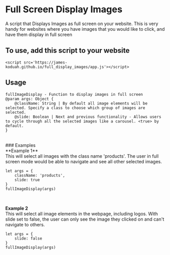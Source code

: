 # Full Screen Display Images
A script that Displays Images as full screen on your website. 
This is very handy for websites where you have images that you would like to click, and have them display in full screen


## To use, add this script to your website
```<script src='https://james-koduah.github.io/full_display_images/app.js'></script>```


## Usage
```
fullImageDisplay - Function to display images in full screen
@param args: Object {
    @className: String | By default all image elements will be selected. Specify a class to choose which group of images are selected.
    @slide: Boolean | Next and previous functionality - Allows users to cycle through all the selected images like a carousel. <true> by default.
}
```
<br>
### Examples<br>
**Example 1**<br>
This will select all images with the class name 'products'. 
The user in full screen mode would be able to navigate and see all other selected images.

```
let args = {
    className: 'products',
    slide: true
}
fullImageDisplay(args)
```
<br>

**Example 2**<br>
This will select all image elements in the webpage, including logos.
With slide set to false, the user can only see the image they clicked on and can't navigate to others.
```
let args = {
    slide: false
}
fullImageDisplay(args)
```
